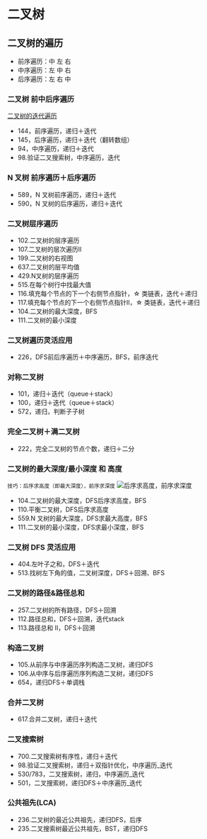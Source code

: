 # 二叉树

## 二叉树的遍历

- 前序遍历：中 左 右
- 中序遍历：左 中 右
- 后序遍历：左 右 中


### 二叉树 前中后序遍历

[二叉树的迭代遍历](https://programmercarl.com/二叉树的迭代遍历.html#前序遍历-迭代法)

- 144，前序遍历，递归＋迭代
- 145，后序遍历，递归＋迭代（翻转数组）
- 94，中序遍历，递归＋迭代
- 98.验证二叉搜索树，中序遍历，迭代
### N 叉树 前序遍历＋后序遍历

- 589，N 叉树前序遍历，递归＋迭代
- 590，N 叉树的后序遍历，递归＋迭代

### 二叉树层序遍历

- 102.二叉树的层序遍历
- 107.二叉树的层次遍历II
- 199.二叉树的右视图
- 637.二叉树的层平均值
- 429.N叉树的层序遍历
- 515.在每个树行中找最大值
- 116.填充每个节点的下一个右侧节点指针，☆ 类链表，迭代＋递归
- 117.填充每个节点的下一个右侧节点指针II，☆ 类链表，迭代＋递归
- 104.二叉树的最大深度，BFS
- 111.二叉树的最小深度

### 二叉树遍历灵活应用

- 226，DFS前后序遍历＋中序遍历，BFS，前序迭代 

### 对称二叉树

- 101，递归＋迭代（queue＋stack）
- 100，递归＋迭代（queue＋stack）
- 572，递归，判断子子树

### 完全二叉树＋满二叉树

- 222，完全二叉树的节点个数，递归＋二分


### 二叉树的最大深度/最小深度 和 高度
`技巧：后序求高度（即最大深度），前序求深度`
![后序求高度，前序求深度](https://code-thinking-1253855093.file.myqcloud.com/pics/20210203155515650.png)

- 104.二叉树的最大深度，DFS后序求高度，BFS
- 110.平衡二叉树，DFS后序求高度
- 559.N 叉树的最大深度，DFS求最大高度，BFS
- 111.二叉树的最小深度，DFS求最小深度，BFS


### 二叉树 DFS 灵活应用

- 404.左叶子之和，DFS＋迭代
- 513.找树左下角的值，二叉树深度，DFS＋回溯、BFS

### 二叉树的路径&路径总和

- 257.二叉树的所有路径，DFS＋回溯
- 112.路径总和，DFS＋回溯，迭代stack
- 113.路径总和 II，DFS＋回溯

### 构造二叉树

- 105.从前序与中序遍历序列构造二叉树，递归DFS
- 106.从中序与后序遍历序列构造二叉树，递归DFS
- 654，递归DFS＋单调栈

### 合并二叉树

- 617.合并二叉树，递归＋迭代

### 二叉搜索树

- 700.二叉搜索树有序性，递归＋迭代
- 98.验证二叉搜索树，递归＋双指针优化，中序遍历_迭代
- 530/783，二叉搜索树，递归，中序遍历_迭代
- 501，二叉搜索树，递归DFS＋中序遍历_迭代

### 公共祖先(LCA)

- 236.二叉树的最近公共祖先，递归DFS，后序
- 235.二叉搜索树最近公共祖先，BST，递归DFS
